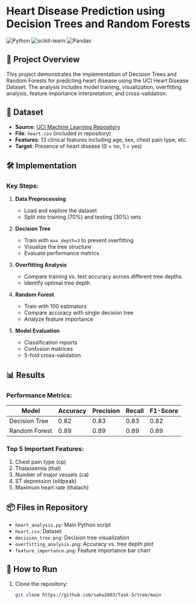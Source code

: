# Heart Disease Prediction using Decision Trees and Random Forests

![Python](https://img.shields.io/badge/Python-3.8%2B-blue)
![scikit-learn](https://img.shields.io/badge/scikit--learn-1.0%2B-orange)
![Pandas](https://img.shields.io/badge/Pandas-1.3%2B-brightgreen)

## 📌 Project Overview
This project demonstrates the implementation of Decision Trees and Random Forests for predicting heart disease using the UCI Heart Disease Dataset. The analysis includes model training, visualization, overfitting analysis, feature importance interpretation, and cross-validation.

## 📂 Dataset
- **Source**: [UCI Machine Learning Repository](https://archive.ics.uci.edu/ml/datasets/Heart+Disease)
- **File**: `heart.csv` (included in repository)
- **Features**: 13 clinical features including age, sex, chest pain type, etc.
- **Target**: Presence of heart disease (0 = no, 1 = yes)

## 🛠️ Implementation
### Key Steps:
1. **Data Preprocessing**
   - Load and explore the dataset
   - Split into training (70%) and testing (30%) sets

2. **Decision Tree**
   - Train with `max_depth=3` to prevent overfitting
   - Visualize the tree structure
   - Evaluate performance metrics

3. **Overfitting Analysis**
   - Compare training vs. test accuracy across different tree depths
   - Identify optimal tree depth

4. **Random Forest**
   - Train with 100 estimators
   - Compare accuracy with single decision tree
   - Analyze feature importance

5. **Model Evaluation**
   - Classification reports
   - Confusion matrices
   - 5-fold cross-validation

## 📊 Results
### Performance Metrics:
| Model               | Accuracy | Precision | Recall | F1-Score |
|---------------------|----------|-----------|--------|----------|
| Decision Tree       | 0.82     | 0.83      | 0.83   | 0.82     |
| Random Forest       | 0.89     | 0.89      | 0.89   | 0.89     |

### Top 5 Important Features:
1. Chest pain type (cp)
2. Thalassemia (thal)
3. Number of major vessels (ca)
4. ST depression (oldpeak)
5. Maximum heart rate (thalach)

## 📦 Files in Repository
- `heart_analysis.py`: Main Python script
- `heart.csv`: Dataset
- `decision_tree.png`: Decision tree visualization
- `overfitting_analysis.png`: Accuracy vs. tree depth plot
- `feature_importance.png`: Feature importance bar chart

## 🚀 How to Run
1. Clone the repository:
   ```bash
   git clone https://github.com/saku2603/Task-5/tree/main
